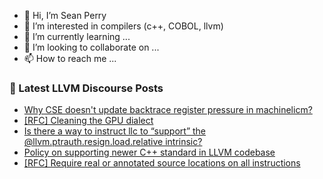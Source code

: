 - 👋 Hi, I’m Sean Perry
- 👀 I’m interested in compilers (c++, COBOL, llvm)
- 🌱 I’m currently learning ...
- 💞️ I’m looking to collaborate on ...
- 📫 How to reach me ...

<!---
s66perry/s66perry is a ✨ special ✨ repository because its `README.md` (this file) appears on your GitHub profile.
You can click the Preview link to take a look at your changes.
--->
### 📕 Latest LLVM Discourse Posts

<!-- DISCOURSE-LLVM:START -->
- [Why CSE doesn&#39;t update backtrace register pressure in machinelicm?](https://discourse.llvm.org/t/why-cse-doesnt-update-backtrace-register-pressure-in-machinelicm/88174#post_1)
- [[RFC] Cleaning the GPU dialect](https://discourse.llvm.org/t/rfc-cleaning-the-gpu-dialect/88170#post_3)
- [Is there a way to instruct llc to “support” the @llvm.ptrauth.resign.load.relative intrinsic?](https://discourse.llvm.org/t/is-there-a-way-to-instruct-llc-to-support-the-llvm-ptrauth-resign-load-relative-intrinsic/88171#post_4)
- [Policy on supporting newer C++ standard in LLVM codebase](https://discourse.llvm.org/t/policy-on-supporting-newer-c-standard-in-llvm-codebase/88114#post_12)
- [[RFC] Require real or annotated source locations on all instructions](https://discourse.llvm.org/t/rfc-require-real-or-annotated-source-locations-on-all-instructions/86816#post_9)
<!-- DISCOURSE-LLVM:END -->

